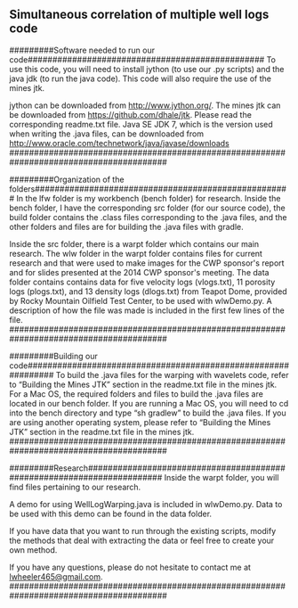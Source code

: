 Simultaneous correlation of multiple well logs code
---------------------------------------------------


#########Software needed to run our code################################################
To use this code, you will need to install jython (to use our .py scripts) and the java jdk (to run the java code). This code will also require the use of the mines jtk.

jython can be downloaded from http://www.jython.org/.
The mines jtk can be downloaded from https://github.com/dhale/jtk. Please read the corresponding readme.txt file.
Java SE JDK 7, which is the version used when writing the .java files, can be downloaded from http://www.oracle.com/technetwork/java/javase/downloads
########################################################################################

#########Organization of the folders####################################################
In the lfw folder is my workbench (bench folder) for research. Inside the bench folder,
I have the corresponding src folder (for our source code), the build folder 
contains the .class files corresponding to the .java files, and
the other folders and files are for building the .java files with gradle.

Inside the src folder, there is a warpt folder which contains our main research. The wlw folder in the warpt folder contains files for current research and that were used to make images for the CWP sponsor's report and for slides presented at the 2014 CWP sponsor's meeting. The data folder contains contains data for five velocity logs (vlogs.txt), 11 porosity logs (plogs.txt), and 13 density logs (dlogs.txt) from Teapot Dome, provided by Rocky Mountain Oilfield Test Center, to be used with wlwDemo.py. A description of how the file was made is included in the first few lines of the file. 
########################################################################################

#########Building our code##############################################################
To build the .java files for the warping with wavelets code, refer to “Building the Mines
JTK” section in the readme.txt file in the mines jtk.
For a Mac OS, the required folders and files to build the .java files are located in our bench folder.
If you are running a Mac OS, you will need to cd into the bench directory and type “sh gradlew” to build the .java files. If you
are using another operating system, please refer to “Building the Mines
JTK” section in the readme.txt file in the mines jtk.
########################################################################################

#########Research#######################################################################
Inside the warpt folder, you will find files pertaining to our research.

A demo for using WellLogWarping.java is included in wlwDemo.py. Data to be used with this demo can be found in the data folder. 

If you have data that you want to run through the existing scripts, modify the methods that deal with extracting the data or feel free to create your own method.

If you have any questions, please do not hesitate to contact me at lwheeler465@gmail.com.
########################################################################################
